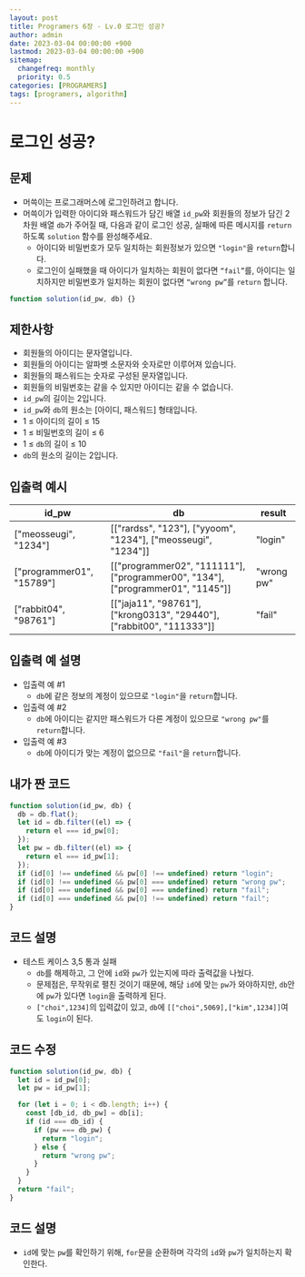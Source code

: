 ```yaml
---
layout: post
title: Programers 6장 - Lv.0 로그인 성공?
author: admin
date: 2023-03-04 00:00:00 +900
lastmod: 2023-03-04 00:00:00 +900
sitemap:
  changefreq: monthly
  priority: 0.5
categories: [PROGRAMERS]
tags: [programers, algorithm]
---
```


# 로그인 성공?

## 문제

- 머쓱이는 프로그래머스에 로그인하려고 합니다.
- 머쓱이가 입력한 아이디와 패스워드가 담긴 배열 `id_pw`와 회원들의 정보가 담긴 2차원 배열 `db`가 주어질 때, 다음과 같이 로그인 성공, 실패에 따른 메시지를 `return`하도록 `solution` 함수를 완성해주세요.
  - 아이디와 비밀번호가 모두 일치하는 회원정보가 있으면 `"login"`을 `return`합니다.
  - 로그인이 실패했을 때 아이디가 일치하는 회원이 없다면 `“fail”`를, 아이디는 일치하지만 비밀번호가 일치하는 회원이 없다면 `“wrong pw”`를 `return` 합니다.

```js
function solution(id_pw, db) {}
```

## 제한사항

- 회원들의 아이디는 문자열입니다.
- 회원들의 아이디는 알파벳 소문자와 숫자로만 이루어져 있습니다.
- 회원들의 패스워드는 숫자로 구성된 문자열입니다.
- 회원들의 비밀번호는 같을 수 있지만 아이디는 같을 수 없습니다.
- `id_pw`의 길이는 2입니다.
- `id_pw`와 `db`의 원소는 [아이디, 패스워드] 형태입니다.
- 1 ≤ 아이디의 길이 ≤ 15
- 1 ≤ 비밀번호의 길이 ≤ 6
- 1 ≤ `db`의 길이 ≤ 10
- `db`의 원소의 길이는 2입니다.

## 입출력 예시

| id_pw                     | db                                                                              | result     |
| ------------------------- | ------------------------------------------------------------------------------- | ---------- |
| ["meosseugi", "1234"]     | [["rardss", "123"], ["yyoom", "1234"], ["meosseugi", "1234"]]                   | "login"    |
| ["programmer01", "15789"] | [["programmer02", "111111"], ["programmer00", "134"], ["programmer01", "1145"]] | "wrong pw" |
| ["rabbit04", "98761"]     | [["jaja11", "98761"], ["krong0313", "29440"], ["rabbit00", "111333"]]           | "fail"     |

## 입출력 예 설명

- 입출력 예 #1
  - `db`에 같은 정보의 계정이 있으므로 `"login"`을 `return`합니다.
- 입출력 예 #2
  - `db`에 아이디는 같지만 패스워드가 다른 계정이 있으므로 `"wrong pw"`를 `return`합니다.
- 입출력 예 #3
  - `db`에 아이디가 맞는 계정이 없으므로 `"fail"`을 `return`합니다.

## 내가 짠 코드

```js
function solution(id_pw, db) {
  db = db.flat();
  let id = db.filter((el) => {
    return el === id_pw[0];
  });
  let pw = db.filter((el) => {
    return el === id_pw[1];
  });
  if (id[0] !== undefined && pw[0] !== undefined) return "login";
  if (id[0] !== undefined && pw[0] === undefined) return "wrong pw";
  if (id[0] === undefined && pw[0] === undefined) return "fail";
  if (id[0] === undefined && pw[0] !== undefined) return "fail";
}
```

## 코드 설명

- 테스트 케이스 3,5 통과 실패
  - `db`를 해제하고, 그 안에 `id`와 `pw`가 있는지에 따라 출력값을 나눴다.
  - 문제점은, 무작위로 펼친 것이기 때문에, 해당 `id`에 맞는 `pw`가 와야하지만, `db`안에 `pw`가 있다면 `login`을 출력하게 된다.
  - `["choi",1234]`의 입력값이 있고, `db`에 `[["choi",5069],["kim",1234]]`여도 `login`이 된다.

## 코드 수정

```js
function solution(id_pw, db) {
  let id = id_pw[0];
  let pw = id_pw[1];

  for (let i = 0; i < db.length; i++) {
    const [db_id, db_pw] = db[i];
    if (id === db_id) {
      if (pw === db_pw) {
        return "login";
      } else {
        return "wrong pw";
      }
    }
  }
  return "fail";
}
```

## 코드 설명

- `id`에 맞는 `pw`를 확인하기 위해, `for`문을 순환하며 각각의 `id`와 `pw`가 일치하는지 확인한다.
